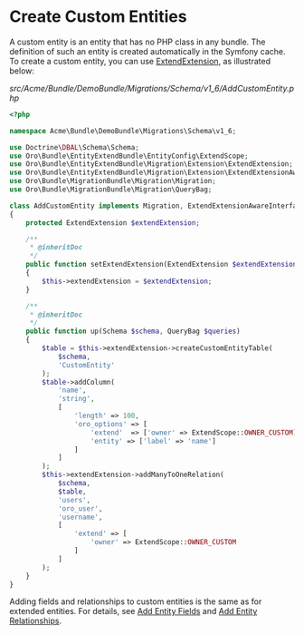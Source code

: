 <a id="backend-entities-create-custom-entities"></a>

# Create Custom Entities

A custom entity is an entity that has no PHP class in any bundle. The definition of such an entity is created automatically in the Symfony cache. To create a custom entity, you can use <a href="https://github.com/oroinc/platform/blob/master/src/Oro/Bundle/EntityExtendBundle/Migration/Extension/ExtendExtension.php" target="_blank">ExtendExtension</a>, as illustrated below:

*src/Acme/Bundle/DemoBundle/Migrations/Schema/v1_6/AddCustomEntity.php*
```php
<?php

namespace Acme\Bundle\DemoBundle\Migrations\Schema\v1_6;

use Doctrine\DBAL\Schema\Schema;
use Oro\Bundle\EntityExtendBundle\EntityConfig\ExtendScope;
use Oro\Bundle\EntityExtendBundle\Migration\Extension\ExtendExtension;
use Oro\Bundle\EntityExtendBundle\Migration\Extension\ExtendExtensionAwareInterface;
use Oro\Bundle\MigrationBundle\Migration\Migration;
use Oro\Bundle\MigrationBundle\Migration\QueryBag;

class AddCustomEntity implements Migration, ExtendExtensionAwareInterface
{
    protected ExtendExtension $extendExtension;

    /**
     * @inheritDoc
     */
    public function setExtendExtension(ExtendExtension $extendExtension)
    {
        $this->extendExtension = $extendExtension;
    }

    /**
     * @inheritDoc
     */
    public function up(Schema $schema, QueryBag $queries)
    {
        $table = $this->extendExtension->createCustomEntityTable(
            $schema,
            'CustomEntity'
        );
        $table->addColumn(
            'name',
            'string',
            [
                'length' => 100,
                'oro_options' => [
                    'extend'  => ['owner' => ExtendScope::OWNER_CUSTOM],
                    'entity' => ['label' => 'name']
                ]
            ]
        );
        $this->extendExtension->addManyToOneRelation(
            $schema,
            $table,
            'users',
            'oro_user',
            'username',
            [
                'extend' => [
                    'owner' => ExtendScope::OWNER_CUSTOM
                ]
            ]
        );
    }
}
```

Adding fields and relationships to custom entities is the same as for extended entities.
For details, see [Add Entity Fields](extend-entities/index.md#book-entities-extended-entities-add-fields)
and [Add Entity Relationships](extend-entities/index.md#book-entities-extended-entities-add-relationships).

<!-- Frontend -->
